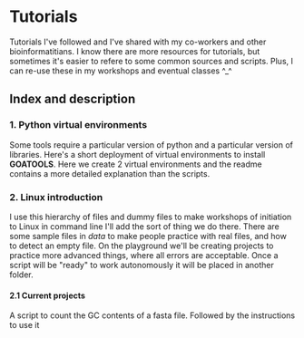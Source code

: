 # Tutorials

Tutorials I've followed and I've shared with my co-workers and other bioinformatitians.
I know there are more resources for tutorials, but sometimes it's easier to refere to some common sources and scripts.
Plus, I can re-use these in my workshops and eventual classes ^_^



## Index and description

### 1. Python virtual environments

Some tools require a particular version of python and a particular version of libraries.
Here's a short deployment of virtual environments to install **GOATOOLS**.
Here we create 2 virtual environments and the readme contains a more detailed explanation than the scripts.


### 2. Linux introduction

I use this hierarchy of files and dummy files to make workshops of initiation to Linux in command line
I'll add the sort of thing we do there.
There are some sample files in *data* to make people practice with real files, and how to detect an empty file.
On the playground we'll be creating projects to practice more advanced things, where all errors are acceptable.
Once a script will be "ready" to work autonomously it will be placed in another folder.

#### 2.1 Current projects

A script to count the GC contents of a fasta file. Followed by the instructions to use it
